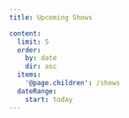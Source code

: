 ```yaml
---
title: Upcoming Shows

content:
  limit: 5
  order:
    by: date
    dir: asc
  items:
    '@page.children': /shows
  dateRange:
    start: today
---
```

